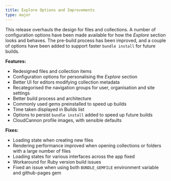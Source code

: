 ```yaml
---
title: Explore Options and Improvements
type: major
---
```


This release overhauls the design for files and collections. A number of configuration options have been made available for how the *Explore* section looks and behaves. The pre-build process has been improved, and a couple of options have been added to support faster `bundle install` for future builds.

**Features:**

* Redesigned files and collection items
* Configuration options for personalising the *Explore* section
* Better UI for editors modifying collection metadata
* Recategorised the navigation groups for user, organisation and site settings
* Better build process and architecture
* Commonly used gems preinstalled to speed up builds
* Time taken displayed in Builds list
* Options to persist `bundle install` added to speed up future builds
* CloudCannon profile images, with sensible defaults

**Fixes:**

* Loading state when creating new files
* Rendering performance improved when opening collections or folders with a large number of files
* Loading states for various interfaces across the app fixed
* Workaround for Ruby version build issues
* Fixed an issue when using both `BUNDLE_GEMFILE` environment variable and github-pages gem